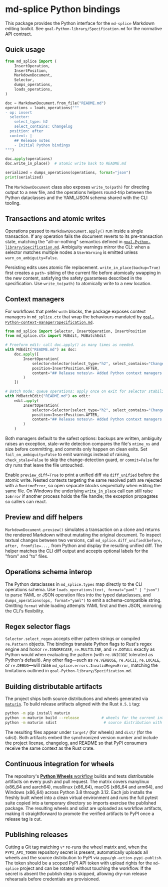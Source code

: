 # md-splice Python bindings

This package provides the Python interface for the `md-splice` Markdown editing toolkit. See
`goal-Python-library/Specification.md` for the normative API contract.

## Quick usage

```python
from md_splice import (
    InsertOperation,
    InsertPosition,
    MarkdownDocument,
    Selector,
    dumps_operations,
    loads_operations,
)

doc = MarkdownDocument.from_file("README.md")
operations = loads_operations("""
- op: insert
  selector:
    select_type: h2
    select_contains: Changelog
  position: after
  content: |-
    ## Release notes
    - Initial Python bindings
""")

doc.apply(operations)
doc.write_in_place()  # atomic write back to README.md

serialized = dumps_operations(operations, format="json")
print(serialized)
```

The `MarkdownDocument` class also exposes `write_to(path)` for directing output to a
new file, and the operations helpers round-trip between the Python dataclasses and the
YAML/JSON schema shared with the CLI tooling.

## Transactions and atomic writes

Operations passed to `MarkdownDocument.apply()` run inside a single transaction. If
any operation fails the document reverts to its pre-transaction state, matching the
"all-or-nothing" semantics defined in
[`goal-Python-library/Specification.md`](../goal-Python-library/Specification.md).
Ambiguity warnings mirror the CLI: when a selector matches multiple nodes a
`UserWarning` is emitted unless `warn_on_ambiguity=False`.

Persisting edits uses atomic file replacement. `write_in_place(backup=True)` first
creates a `path~` sibling of the current file before atomically swapping in the new
content, satisfying the safety guarantees described in the specification. Use
`write_to(path)` to atomically write to a new location.

## Context managers

For workflows that prefer `with` blocks, the package exposes context managers in
`md_splice.ctx` that wrap the behaviours mandated by
[`goal-Python-context-manager/Specification.md`](../goal-Python-context-manager/Specification.md).

```python
from md_splice import Selector, InsertOperation, InsertPosition
from md_splice.ctx import MdEdit, MdBatchEdit

# Freeform edit: call doc.apply() as many times as needed.
with MdEdit("README.md") as doc:
    doc.apply([
        InsertOperation(
            selector=Selector(select_type="h2", select_contains="Changelog"),
            position=InsertPosition.AFTER,
            content="## Release notes\n- Added Python context managers.\n",
        )
    ])

# Batch mode: queue operations; apply once on exit for selector stability.
with MdBatchEdit("README.md") as edit:
    edit.apply(
        InsertOperation(
            selector=Selector(select_type="h2", select_contains="Changelog"),
            position=InsertPosition.AFTER,
            content="## Release notes\n- Added Python context managers.\n",
        )
    )
```

Both managers default to the safest options: backups are written, ambiguity raises
an exception, stale-write detection compares the file's `mtime_ns` and size before
committing, and commits only happen on clean exits. Set `fail_on_ambiguity=False` to
emit warnings instead of raising, `check_stale=False` to skip the change-detection
guard, or `commit=False` for dry runs that leave the file untouched.

Enable `preview_diff=True` to print a unified diff via `diff_unified` before the
atomic write. Nested contexts targeting the same resolved path are rejected with a
`RuntimeError`, so open separate blocks sequentially when editing the same file.
On Windows the underlying `write_in_place` call can still raise `IoError` if another
process holds the file handle; the exception propagates so callers can react.

## Preview and diff helpers

`MarkdownDocument.preview()` simulates a transaction on a clone and returns the
rendered Markdown without mutating the original document. To inspect textual changes
between two versions, call `md_splice.diff_unified(before, after, fromfile=...,` from
Python and display the resulting unified diff. The helper matches the CLI diff output
and accepts optional labels for the "from" and "to" files.

## Operations schema interop

The Python dataclasses in `md_splice.types` map directly to the CLI operations schema.
Use `loads_operations(text, format="yaml" | "json")` to parse YAML or JSON operation
files into the typed dataclasses, and `dumps_operations(ops, format="yaml")` to emit a
schema-compatible string. Omitting `format` while loading attempts YAML first and then
JSON, mirroring the CLI's flexibility.

## Regex selector flags

`Selector.select_regex` accepts either pattern strings or compiled `re.Pattern`
objects. The bindings translate Python flags to Rust's regex engine and honor
`re.IGNORECASE`, `re.MULTILINE`, and `re.DOTALL` exactly as Python would when
evaluating the pattern (with `re.UNICODE` tolerated as Python's default). Any
other flag—such as `re.VERBOSE`, `re.ASCII`, `re.LOCALE`, or `re.DEBUG`—will
raise `md_splice.errors.InvalidRegexError`, matching the limitations outlined
in `goal-Python-library/Specification.md`.

## Building distributable artifacts

The project ships both source distributions and wheels generated via
[`maturin`](https://github.com/PyO3/maturin). To build release artifacts aligned
with the Rust `0.5.1` tag:

```bash
python -m pip install maturin
python -m maturin build --release          # wheels for the current interpreter
python -m maturin sdist                     # source distribution with metadata
```

The resulting files appear under `target/` (for wheels) and `dist/` (for the
sdist). Both artifacts embed the synchronized version number and include the
project license, changelog, and README so that PyPI consumers receive the same
context as the Rust crate.

## Continuous integration for wheels

The repository's [**Python Wheels** workflow](../.github/workflows/python-wheels.yml)
builds and tests distributable artifacts on every push and pull request. The
matrix covers manylinux (x86_64 and aarch64), musllinux (x86_64), macOS (x86_64
and arm64), and Windows (x86_64) across Python 3.8 through 3.12. Each job
installs the freshly built wheel into a clean virtual environment and runs the
full pytest suite copied into a temporary directory so imports exercise the
published package. The resulting wheels and sdist are uploaded as workflow
artifacts, making it straightforward to promote the verified artifacts to PyPI
once a release tag is cut.

## Publishing releases

Cutting a Git tag matching `v*` re-runs the wheel matrix and, when the
`PYPI_API_TOKEN` repository secret is present, automatically uploads all wheels
and the source distribution to PyPI via `pypa/gh-action-pypi-publish`. The token
should be a scoped PyPI API token with upload rights for the `md-splice` project
and can be rotated without touching the workflow. If the secret is absent the
publish step is skipped, allowing dry-run release rehearsals before credentials
are provisioned.
